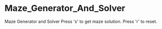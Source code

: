 # Maze_Generator_And_Solver
Maze Generator and Solver
Press 's' to get maze solution.
Press 'r' to reset.
